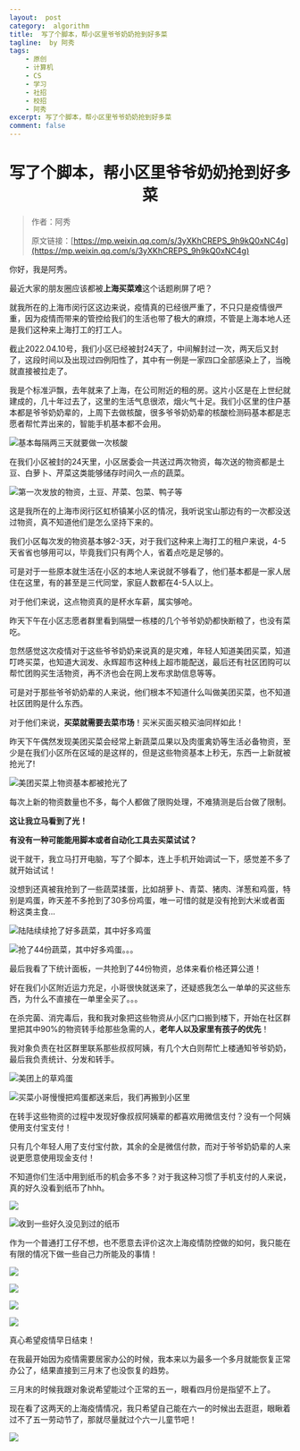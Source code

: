 ```yaml
---
layout:  post
category:  algorithm
title:  写了个脚本，帮小区里爷爷奶奶抢到好多菜
tagline:  by 阿秀
tags:
    - 原创
    - 计算机
    - CS
    - 学习
    - 社招
    - 校招
    - 阿秀
excerpt: 写了个脚本，帮小区里爷爷奶奶抢到好多菜
comment: false
---
```





<h1 align="center">写了个脚本，帮小区里爷爷奶奶抢到好多菜</h1>

>作者：阿秀
>
>原文链接：[https://mp.weixin.qq.com/s/3yXKhCREPS_9h9kQ0xNC4g](https://mp.weixin.qq.com/s/3yXKhCREPS_9h9kQ0xNC4g)

你好，我是阿秀。

最近大家的朋友圈应该都被**上海买菜难**这个话题刷屏了吧？

就我所在的上海市闵行区这边来说，疫情真的已经很严重了，不只只是疫情很严重，因为疫情而带来的管控给我们的生活也带了极大的麻烦，不管是上海本地人还是我们这种来上海打工的打工人。

截止2022.04.10号，我们小区已经被封24天了，中间解封过一次，两天后又封了，这段时间以及出现过四例阳性了，其中有一例是一家四口全部感染上了，当晚就直接被拉走了。

我是个标准沪飘，去年就来了上海，在公司附近的租的房。这片小区是在上世纪就建成的，几十年过去了，这里的生活气息很浓，烟火气十足。我们小区里的住户基本都是爷爷奶奶辈的，上周下去做核酸，很多爷爷奶奶辈的核酸检测码基本都是志愿者帮忙弄出来的，智能手机基本都不会用。

![基本每隔两三天就要做一次核酸](https://oss.interviewguide.cn/img/202204101837271.png)

在我们小区被封的24天里，小区居委会一共送过两次物资，每次送的物资都是土豆、白萝卜、芹菜这类能够储存时间久一点的蔬菜。

![第一次发放的物资，土豆、芹菜、包菜、鸭子等](https://oss.interviewguide.cn/img/202204101837939.png)



这是我所在的上海市闵行区虹桥镇某小区的情况，我听说宝山那边有的一次都没送过物资，真不知道他们是怎么坚持下来的。

我们小区每次发的物资基本够2-3天，对于我们这种来上海打工的租户来说，4-5天省省也够用可以，毕竟我们只有两个人，省着点吃是足够的。

可是对于一些原本就生活在小区的本地人来说就不够看了，他们基本都是一家人居住在这里，有的甚至是三代同堂，家庭人数都在4-5人以上。

对于他们来说，这点物资真的是杯水车薪，属实够呛。

昨天下午在小区志愿者群里看到隔壁一栋楼的几个爷爷奶奶都快断粮了，也没有菜吃。

忽然感觉这次疫情对于这些爷爷奶奶来说真的是灾难，年轻人知道美团买菜，知道叮咚买菜，也知道大润发、永辉超市这种线上超市能配送，最后还有社区团购可以帮忙团购买生活物资，再不济也会在网上发布求助信息等等。

可是对于那些爷爷奶奶辈的人来说，他们根本不知道什么叫做美团买菜，也不知道社区团购是什么东西。

对于他们来说，**买菜就需要去菜市场**！买米买面买粮买油同样如此！

昨天下午偶然发现美团买菜会经常上新蔬菜瓜果以及肉蛋禽奶等生活必备物资，至少是在我们小区所在区域的是这样的，但是这些物资基本上秒无，东西一上新就被抢光了!

![美团买菜上物资基本都被抢光了](https://oss.interviewguide.cn/img/202204101837024.png)

每次上新的物资数量也不多，每个人都做了限购处理，不难猜测是后台做了限制。

**这让我立马看到了光！**

**有没有一种可能能用脚本或者自动化工具去买菜试试？**

说干就干，我立马打开电脑，写了个脚本，连上手机开始调试一下，感觉差不多了就开始试试！

没想到还真被我抢到了一些蔬菜揉蛋，比如胡萝卜、青菜、猪肉、洋葱和鸡蛋，特别是鸡蛋，昨天差不多抢到了30多份鸡蛋，唯一可惜的就是没有抢到大米或者面粉这类主食...

![陆陆续续抢了好多蔬菜，其中好多鸡蛋](https://oss.interviewguide.cn/img/202204101837340.png)



![抢了44份蔬菜，其中好多鸡蛋。。。](https://oss.interviewguide.cn/img/202204101837208.png)

最后我看了下统计面板，一共抢到了44份物资，总体来看价格还算公道！

好在我们小区附近运力充足，小哥很快就送来了，还疑惑我怎么一单单的买这些东西，为什么不直接在一单里全买了。。。

在杀完菌、消完毒后，我和我对象把这些物资从小区门口搬到楼下，开始在社区群里把其中90%的物资转手给那些急需的人，**老年人以及家里有孩子的优先**！

我对象负责在社区群里联系那些叔叔阿姨，有几个大白则帮忙上楼通知爷爷奶奶，最后我负责统计、分发和转手。

![美团上的草鸡蛋](https://oss.interviewguide.cn/img/202204101837685.png)

![买菜小哥慢慢把鸡蛋都送来后，我们再搬到小区里](https://oss.interviewguide.cn/img/202204101836416.png)



在转手这些物资的过程中发现好像叔叔阿姨辈的都喜欢用微信支付？没有一个阿姨使用支付宝支付！

只有几个年轻人用了支付宝付款，其余的全是微信付款，而对于爷爷奶奶辈的人来说更愿意使用现金支付！

不知道你们生活中用到纸币的机会多不多？对于我这种习惯了手机支付的人来说，真的好久没看到纸币了hhh。

![](https://oss.interviewguide.cn/img/202204101836857.png)





![收到一些好久没见到过的纸币](https://oss.interviewguide.cn/img/202204101836442.png)



作为一个普通打工仔不想，也不愿意去评价这次上海疫情防控做的如何，我只能在有限的情况下做一些自己力所能及的事情！

![](https://oss.interviewguide.cn/img/202204101835417.png)



![](https://oss.interviewguide.cn/img/202204101835103.png)

![](https://oss.interviewguide.cn/img/202204101835963.png)

![](https://oss.interviewguide.cn/img/202204101835351.png)

真心希望疫情早日结束！

在我最开始因为疫情需要居家办公的时候，我本来以为最多一个多月就能恢复正常办公了，结果直接到三月末了也没恢复的趋势。

三月末的时候我跟对象说希望能过个正常的五一，眼看四月份是指望不上了。

现在看了这两天的上海疫情情况，我只希望自己能在六一的时候出去逛逛，眼瞅着过不了五一劳动节了，那就尽量就过个六一儿童节吧！



![](https://oss.interviewguide.cn/img/202204101835929.png)

